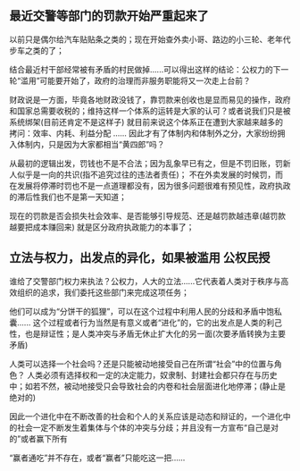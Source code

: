 ## 最近交警等部门的罚款开始严重起来了

以前只是偶尔给汽车贴贴条之类的；现在开始查外卖小哥、路边的小三轮、老年代步车之类的了；

结合最近村干部经常被有矛盾的村民做掉......可以得出这样的结论：公权力的下一轮“滥用”可能要开始了，政府的治理而非服务职能将又一次走上台前？

财政说是一方面，毕竟各地财政没钱了，靠罚款来创收也是显而易见的操作，政府和国家总需要收税的；维持这样一个体系的运转是大家的认可？或者说我们只是被系统绑架(目前还肯定不是这样子) 
就目前来说这个体系正在遭到大家越来越多的拷问：效率、内耗、利益分配 ...... 因此才有了体制内和体制外之分，大家纷纷拥入体制内，只是因为大家都相当“黄四郎”吗？

从最初的逻辑出发，罚钱也不是不合法；因为乱象早已有之，但是不罚旧账，罚新人似乎是一向的共识(指不追究过往的违法者责任)；
不在外卖发展的时候罚，而在发展将停滞时罚也不是一点道理都没有，因为很多问题很难有预见性，政府执政的滞后性我们也不是第一天知道；

现在的罚款是否会损失社会效率、是否能够引导规范、还是越罚款越违章(越罚款越要把成本赚回来) 就是区分政府执政能力的本事了；

## 立法与权力，出发点的异化，如果被滥用 公权民授

谁给了交警部门权力来执法？公权力，人大的立法......它代表着人类对于秩序与高效组织的追求，我们委托这些部门来完成这项任务；

他们可以成为“分饼干的狐狸”，可以在这个过程中利用人民的分歧和矛盾中饱私囊...... 
这个过程或者行为当然是有意义或者“进化”的，它的出发点是人类的利己性，也是辩证性；是人类冲突与矛盾无休止扩大化的另一面(次要矛盾转换为主要矛盾)

人类可以选择一个社会吗？还是只能被动地接受自己在所谓“社会”中的位置与角色？
人类必须有选择权和一定的决定能力，奴隶制、封建社会都只存在与历史中；如若不然，被动地接受只会导致社会的内卷和社会层面进化地停滞；(静止是绝对的)

因此一个进化中在不断改善的社会和个人的关系应该是动态和辩证的，一个进化中的社会一定不断发生着集体与个体的冲突与分歧；并且没有一方宣布“自己是对的”或者赢下所有

“赢者通吃”并不存在，或者“赢者”只能吃这一把......
